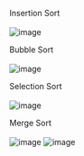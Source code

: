 Insertion Sort
<br><br/>
![image](https://user-images.githubusercontent.com/70758368/130076636-ae89eefc-5d35-4a2c-a242-eb76248bfd16.png)

Bubble Sort
<br><br/>
![image](https://user-images.githubusercontent.com/70758368/130079224-ffce3bd2-fd2b-4e65-99d6-112bd7f29af6.png)

Selection Sort
<br><br/>
![image](https://user-images.githubusercontent.com/70758368/130101616-cc821e6c-0b42-4434-9ede-1a37ffd8f296.png)

Merge Sort
<br><br/>
![image](https://user-images.githubusercontent.com/70758368/130107453-eefb298d-e7ac-4b21-865e-c553b8d7d1c9.png)
![image](https://user-images.githubusercontent.com/70758368/130107300-7c84ea1b-365e-4132-9c4d-df9b2a6df832.png)
